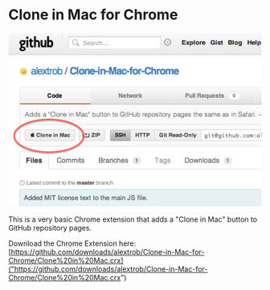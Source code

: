 # Clone in Mac for Chrome

![A GitHub repository page being displayed in Google Chrome with a "Clone in Mac" button on it.](https://github.com/alextrob/Clone-in-Mac-for-Chrome/raw/master/screenshot.png)

This is a very basic Chrome extension that adds a "Clone in Mac" button to GitHub repository pages.

Download the Chrome Extension here: [https://github.com/downloads/alextrob/Clone-in-Mac-for-Chrome/Clone%20in%20Mac.crx]("https://github.com/downloads/alextrob/Clone-in-Mac-for-Chrome/Clone%20in%20Mac.crx")